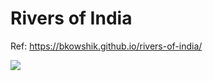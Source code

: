 # Rivers of India

Ref: https://bkowshik.github.io/rivers-of-india/

![](static/rivers-of-india.png)
